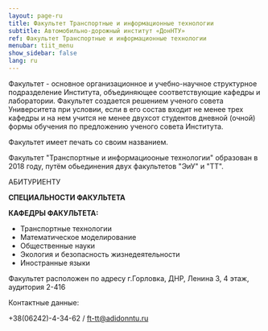 ```yaml
---
layout: page-ru
title: Факультет Транспортные и информационные технологии
subtitle: Автомобильно-дорожный институт «ДонНТУ»
ref: Факультет Транспортные и информационные технологии
menubar: tiit_menu
show_sidebar: false
lang: ru
---
```

Факультет - основное организационное и учебно-научное структурное подразделение Института, объединяющее соответствующие кафедры и лаборатории. Факультет создается решением ученого совета Университета при условии, если в его состав входит не менее трех кафедры и на нем учится не менее двухсот студентов дневной (очной) формы обучения по предложению ученого совета Института.

Факультет имеет печать со своим названием.

Факультет "Транспортные и информациооные технологии" образован в 2018 году, путём обьединения двух факультетов "ЭиУ" и "ТТ".   
   
АБИТУРИЕНТУ   

**СПЕЦИАЛЬНОСТИ ФАКУЛЬТЕТА**   
   
**КАФЕДРЫ ФАКУЛЬТЕТА:**
- Транспортные технологии
- Математическое моделирование
- Общественные науки
- Экология и безопасность жизнедеятельности
- Иностранные языки

Факультет расположен по адресу г.Горловка, ДНР, Ленина 3, 4 этаж, аудитория 2-416

Контактные данные:

+38(06242)-4-34-62 / ft-tt@adidonntu.ru
